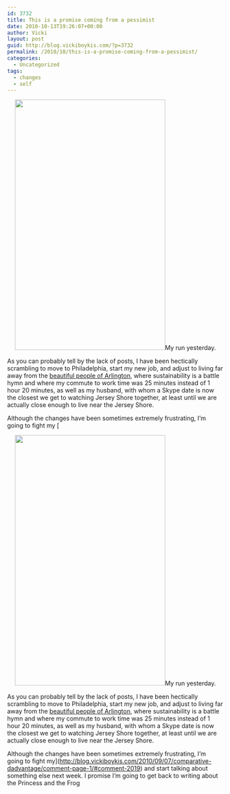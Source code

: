 ```yaml
---
id: 3732
title: This is a promise coming from a pessimist
date: 2010-10-13T19:26:07+00:00
author: Vicki
layout: post
guid: http://blog.vickiboykis.com/?p=3732
permalink: /2010/10/this-is-a-promise-coming-from-a-pessimist/
categories:
  - Uncategorized
tags:
  - changes
  - self
---
```

<p style="text-align: center;">
  <a href="http://blog.vickiboykis.com/wp-content/uploads/2010/10/wpid-IMAG0407.jpg"><img class="aligncenter size-full wp-image-3733" title="wpid-IMAG0407.jpg" src="http://blog.vickiboykis.com/wp-content/uploads/2010/10/wpid-IMAG0407.jpg" alt="" width="350" height="583" /></a>My run yesterday.
</p>

As you can probably tell by the lack of posts, I have been hectically scrambling to move to Philadelphia, start my new job, and adjust to living far away from the [beautiful people of Arlington](http://blog.vickiboykis.com/2010/09/13/blogging-with-integrity-i-hate-small-talk/), where sustainability is a battle hymn and where my commute to work time was 25 minutes instead of 1 hour 20 minutes, as well as my husband, with whom a Skype date is now the closest we get to watching Jersey Shore together, at least until we are actually close enough to live near the Jersey Shore.

Although the changes have been sometimes extremely frustrating, I&#8217;m going to fight my [<p style="text-align: center;">
  <a href="http://blog.vickiboykis.com/wp-content/uploads/2010/10/wpid-IMAG0407.jpg"><img class="aligncenter size-full wp-image-3733" title="wpid-IMAG0407.jpg" src="http://blog.vickiboykis.com/wp-content/uploads/2010/10/wpid-IMAG0407.jpg" alt="" width="350" height="583" /></a>My run yesterday.
</p>

As you can probably tell by the lack of posts, I have been hectically scrambling to move to Philadelphia, start my new job, and adjust to living far away from the [beautiful people of Arlington](http://blog.vickiboykis.com/2010/09/13/blogging-with-integrity-i-hate-small-talk/), where sustainability is a battle hymn and where my commute to work time was 25 minutes instead of 1 hour 20 minutes, as well as my husband, with whom a Skype date is now the closest we get to watching Jersey Shore together, at least until we are actually close enough to live near the Jersey Shore.

Although the changes have been sometimes extremely frustrating, I&#8217;m going to fight my](http://blog.vickiboykis.com/2010/09/07/comparative-dadvantage/comment-page-1/#comment-2019) and start talking about something else next week. I promise I&#8217;m going to get back to writing about the Princess and the Frog
